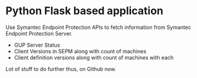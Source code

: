 # Python Flask based application 

Use Symantec Endpoint Protection APIs to fetch information from Symantec Endpoint Protection Server. 
- GUP Server Status 
- Client Versions in SEPM along with count of machines 
- Client definition versions along with count of machines with each

Lot of stuff to do further thus, on Github now.
